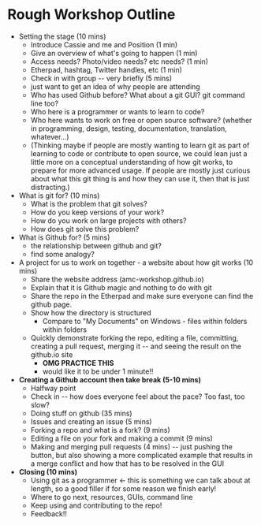 Rough Workshop Outline
====================

* Setting the stage (10 mins)
  * Introduce Cassie and me and Position (1 min)
  * Give an overview of what's going to happen (1 min)
  * Access needs? Photo/video needs? etc needs? (1 min)
  * Etherpad, hashtag, Twitter handles, etc (1 min)
  * Check in with group -- very briefly (5 mins)
  * just want to get an idea of why people are attending
  * Who has used Github before? What about a git GUI? git command line too?
  *  Who here is a programmer or wants to learn to code?
  * Who here wants  to work on free or open source software? (whether in programming, design, testing, documentation, translation, whatever...)
  * (Thinking maybe if people are mostly wanting to learn git as part of learning to code or contribute to open source, we could lean just a little more on a conceptual understanding of how git works, to prepare for more advanced usage. If people are mostly just curious about what this git thing is and how they can use it, then that is just distracting.)
* What is git for? (10 mins)
  * What is the problem that git solves?
  * How do you keep versions of your work?
  * How do you work on large projects with others?
  * How does git solve this problem?
* What is Github for? (5 mins)
  * the relationship between github and git?
  * find some analogy?
* A project for us to work on together - a website about how git works (10 mins)
  * Share the website address (amc-workshop.github.io)
  * Explain that it is Github magic and nothing to do with git
  * Share the repo in the Etherpad and make sure everyone can find the github page.
  * Show how the directory is structured
    * Compare to "My Documents" on Windows - files within folders within folders
  * Quickly demonstrate forking the repo, editing a file, committing, creating a pull request, merging it -- and seeing the result on the github.io site
      * **OMG PRACTICE THIS**
      * would like it to be under 1 minute!!
* **Creating a Github account then take break (5-10 mins)**
  * Halfway point
  * Check in -- how does everyone feel about the pace? Too fast, too slow?
  * Doing stuff on github (35 mins)
  * Issues and creating an issue (5 mins)
  * Forking a repo and what is a fork? (9 mins)
  * Editing a file on your fork and making a commit (9 mins)
  * Making and merging pull requests (4 mins) -- just pushing the button, but also showing a more complicated example that results in a merge conflict and how that has to be resolved in the GUI
* **Closing (10 mins)**
  * Using git as a programmer <- this is something we can talk about at length, so a good filler if for some reason we finish early!
  * Where to go next, resources, GUIs, command line
  * Keep using and contributing to the repo!
  * Feedback!!